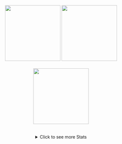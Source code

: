 <h3 align="center">
   <a href="https://github.com/anditv21/"><img src="https://github-stats-alpha.vercel.app/api?username=anditv21&cc=0d1117&tc=fff&ic=fff&bc=0d1117" height="180" width="auto"></a>
   <a href="https://discord.com/users/854024514781315082/"><img src="https://lanyard.cnrad.dev/api/854024514781315082?bg=0d1117" height="180" width="auto"></a>
     <br> 
   <br>
    <img src="https://readme.anditv.it/api/top-langs/?username=anditv21&langs_count=8&layout=compact&text_color=daf7dc&bg_color=151515&var=22" height="180" width="auto">
     
</h3>

<div align="center">
   <br>
</div>
<details align="center">
   <summary>Click to see more Stats</summary>
   <br>
   <img src="https://readme.anditv.it/api?username=anditv21&show_icons=true&include_all_commits=true&count_private=true&bg_color=151515&var=21" height="180" width="auto">
   <a href="https://github.com/anditv21?tab=repositories"><img src="http://github-profile-summary-cards.vercel.app/api/cards/profile-details?username=anditv21&theme=github_dark"/></a>
</details>
</p>
